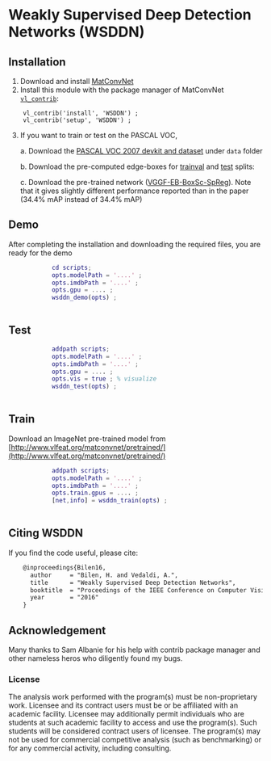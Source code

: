 # Weakly Supervised Deep Detection Networks (WSDDN)


## Installation
1. Download and install [MatConvNet](http://www.vlfeat.org/matconvnet/install/)
2. Install this module with the package manager of MatConvNet [`vl_contrib`](http://www.vlfeat.org/matconvnet/mfiles/vl_contrib/#notes):

```
    vl_contrib('install', 'WSDDN') ;
    vl_contrib('setup', 'WSDDN') ;
```

3. If you want to train or test on the PASCAL VOC,

    a.  Download the [PASCAL VOC 2007 devkit and dataset](http://host.robots.ox.ac.uk/pascal/VOC/) under `data` folder

    b.  Download the pre-computed edge-boxes for [trainval](http://groups.inf.ed.ac.uk/hbilen-data/data/WSDDN/EdgeBoxesVOC2007trainval.mat) and [test](http://groups.inf.ed.ac.uk/hbilen-data/WSDDN/EdgeBoxesVOC2007test.mat) splits:

    c. Download the pre-trained network ([VGGF-EB-BoxSc-SpReg](http://groups.inf.ed.ac.uk/hbilen-data/data/WSDDN/wsddn.mat)). Note that it gives slightly different performance reported than in the paper (34.4% mAP instead of 34.4% mAP)



## Demo

After completing the installation and downloading the required files, you are ready for the demo

```matlab
            cd scripts;
            opts.modelPath = '....' ;
            opts.imdbPath = '....' ;
            opts.gpu = .... ;
            wsddn_demo(opts) ;
                        
```

## Test

```matlab
            addpath scripts;
            opts.modelPath = '....' ;
            opts.imdbPath = '....' ;
            opts.gpu = .... ;
            opts.vis = true ; % visualize
            wsddn_test(opts) ;
                        
```

## Train

Download an ImageNet pre-trained model from [http://www.vlfeat.org/matconvnet/pretrained/](http://www.vlfeat.org/matconvnet/pretrained/)

```matlab
            addpath scripts;
            opts.modelPath = '....' ;
            opts.imdbPath = '....' ;
            opts.train.gpus = .... ;
            [net,info] = wsddn_train(opts) ;
                        
```

## Citing WSDDN
If you find the code useful, please cite:

```latex
    @inproceedings{Bilen16,
      author     = "Bilen, H. and Vedaldi, A.",
      title      = "Weakly Supervised Deep Detection Networks",
      booktitle  = "Proceedings of the IEEE Conference on Computer Vision and Pattern Recognition",
      year       = "2016"
    }
```

## Acknowledgement
Many thanks to Sam Albanie for his help with contrib package manager and other nameless heros who diligently found my bugs.

### License
The analysis work performed with the program(s) must be non-proprietary work. Licensee and its contract users must be or be affiliated with an academic facility. Licensee may additionally permit individuals who are students at such academic facility to access and use the program(s). Such students will be considered contract users of licensee. The program(s) may not be used for commercial competitive analysis (such as benchmarking) or for any commercial activity, including consulting.
